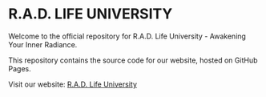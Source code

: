 # R.A.D. LIFE UNIVERSITY

Welcome to the official repository for R.A.D. Life University - Awakening Your Inner Radiance.

This repository contains the source code for our website, hosted on GitHub Pages.

Visit our website: [R.A.D. Life University](https://rad-life-univ.github.io/radlu)
